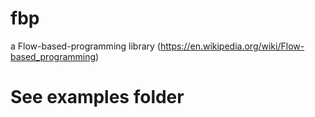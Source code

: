 # fbp
a Flow-based-programming library (https://en.wikipedia.org/wiki/Flow-based_programming)

# See examples folder
